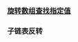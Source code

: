 ### [旋转数组查找指定值](https://blog.csdn.net/MDreamlove/article/details/82699400?ops_request_misc=%257B%2522request%255Fid%2522%253A%2522161813031216780255270424%2522%252C%2522scm%2522%253A%252220140713.130102334..%2522%257D&request_id=161813031216780255270424&biz_id=0&utm_medium=distribute.pc_search_result.none-task-blog-2~all~baidu_landing_v2~default-1-82699400.pc_search_result_no_baidu_js&utm_term=%E6%97%8B%E8%BD%AC%E6%95%B0%E7%BB%84%E6%89%BE)


### 子链表反转

